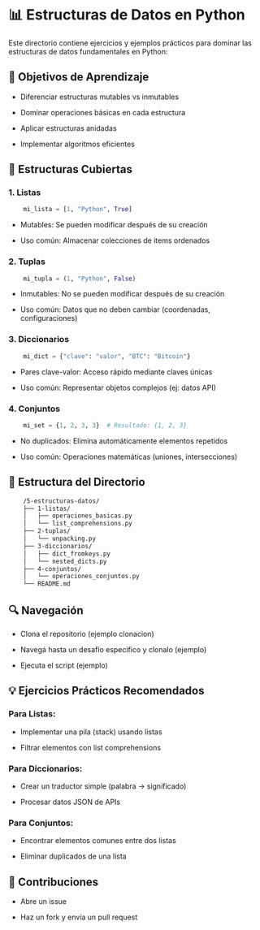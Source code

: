 # 📊 Estructuras de Datos en Python

Este directorio contiene ejercicios y ejemplos prácticos para dominar las estructuras de datos fundamentales en Python:

## 🎯 Objetivos de Aprendizaje

* Diferenciar estructuras mutables vs inmutables

* Dominar operaciones básicas en cada estructura

* Aplicar estructuras anidadas

* Implementar algoritmos eficientes

## 🧱 Estructuras Cubiertas

### 1. Listas

```python
    mi_lista = [1, "Python", True]
```

* Mutables: Se pueden modificar después de su creación

* Uso común: Almacenar colecciones de items ordenados

### 2. Tuplas

```python
    mi_tupla = (1, "Python", False)
```

* Inmutables: No se pueden modificar después de su creación

* Uso común: Datos que no deben cambiar (coordenadas, configuraciones)

### 3. Diccionarios

```python
    mi_dict = {"clave": "valor", "BTC": "Bitcoin"}
```

* Pares clave-valor: Acceso rápido mediante claves únicas

* Uso común: Representar objetos complejos (ej: datos API)

### 4. Conjuntos

```python
    mi_set = {1, 2, 3, 3}  # Resultado: {1, 2, 3}
```

* No duplicados: Elimina automáticamente elementos repetidos

* Uso común: Operaciones matemáticas (uniones, intersecciones)

## 📂 Estructura del Directorio

```bash
    /5-estructuras-datos/
    ├── 1-listas/
    │   ├── operaciones_basicas.py
    │   └── list_comprehensions.py
    ├── 2-tuplas/
    │   └── unpacking.py
    ├── 3-diccionarios/
    │   ├── dict_fromkeys.py
    │   └── nested_dicts.py
    ├── 4-conjuntos/
    │   └── operaciones_conjuntos.py
    └── README.md
```

## 🔍 Navegación 

* Clona el repositorio (ejemplo clonacion) 

* Navegá hasta un desafío especifico y clonalo (ejemplo) 

* Ejecuta el script (ejemplo) 

## 💡 Ejercicios Prácticos Recomendados

### Para Listas:

* Implementar una pila (stack) usando listas

* Filtrar elementos con list comprehensions

### Para Diccionarios:

* Crear un traductor simple (palabra → significado)

* Procesar datos JSON de APIs

### Para Conjuntos:

* Encontrar elementos comunes entre dos listas

* Eliminar duplicados de una lista

## 📌 Contribuciones 

* Abre un issue 

* Haz un fork y envía un pull request  
